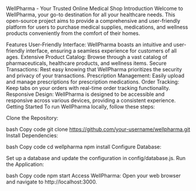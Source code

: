 WellPharma - Your Trusted Online Medical Shop
Introduction
Welcome to WellPharma, your go-to destination for all your healthcare needs. This open-source project aims to provide a comprehensive and user-friendly platform for users to purchase medical supplies, medications, and wellness products conveniently from the comfort of their homes.

Features
User-Friendly Interface: WellPharma boasts an intuitive and user-friendly interface, ensuring a seamless experience for customers of all ages.
Extensive Product Catalog: Browse through a vast catalog of pharmaceuticals, healthcare products, and wellness items.
Secure Transactions: Rest easy knowing that WellPharma prioritizes the security and privacy of your transactions.
Prescription Management: Easily upload and manage prescriptions for prescription medications.
Order Tracking: Keep tabs on your orders with real-time order tracking functionality.
Responsive Design: WellPharma is designed to be accessible and responsive across various devices, providing a consistent experience.
Getting Started
To run WellPharma locally, follow these steps:

Clone the Repository:

bash
Copy code
git clone https://github.com/your-username/wellpharma.git
Install Dependencies:

bash
Copy code
cd wellpharma
npm install
Configure Database:

Set up a database and update the configuration in config/database.js.
Run the Application:

bash
Copy code
npm start
Access WellPharma:
Open your web browser and navigate to http://localhost:3000.
